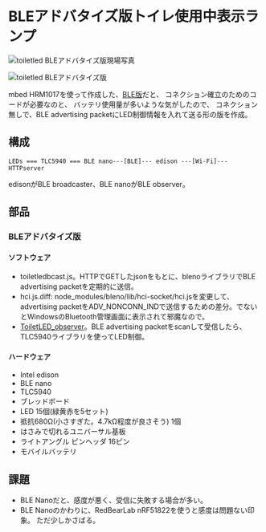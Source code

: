 # BLEアドバタイズ版トイレ使用中表示ランプ

![toiletled BLEアドバタイズ版現場写真](../../img/toiletledbleadvw.jpg)

![toiletled BLEアドバタイズ版](../../img/toiletledbleadv.jpg)

mbed HRM1017を使って作成した、[BLE版](../ble)だと、
コネクション確立のためのコードが必要なのと、
バッテリ使用量が多いような気がしたので、
コネクション無しで、BLE advertising packetにLED制御情報を入れて送る形の版を作成。

## 構成

    LEDs === TLC5940 === BLE nano---[BLE]--- edison ---[Wi-Fi]--- HTTPserver

edisonがBLE broadcaster、BLE nanoがBLE observer。

## 部品
### BLEアドバタイズ版
#### ソフトウェア
* toiletledbcast.js。HTTPでGETしたjsonをもとに、blenoライブラリでBLE advertising packetを定期的に送信。
 * hci.js.diff: node_modules/bleno/lib/hci-socket/hci.jsを変更して、advertising packetをADV_NONCONN_INDで送信するための差分。でないとWindowsのBluetooth管理画面に表示されて邪魔なので。
* [ToiletLED_observer](https://developer.mbed.org/users/deton/code/ToiletLED_observer/)。BLE advertising packetをscanして受信したら、TLC5940ライブラリを使ってLED制御。

#### ハードウェア
* Intel edison
* BLE nano
* TLC5940
* ブレッドボード
* LED 15個(緑黄赤を5セット)
* 抵抗680Ω(小さすぎた。4.7kΩ程度が良さそう) 1個
* はさみで切れるユニバーサル基板
* ライトアングル ピンヘッダ 16ピン
* モバイルバッテリ

## 課題
* BLE Nanoだと、感度が悪く、受信に失敗する場合が多い。
* BLE Nanoのかわりに、RedBearLab nRF51822を使うと感度は問題ない印象。
  ただ少しかさばる。
